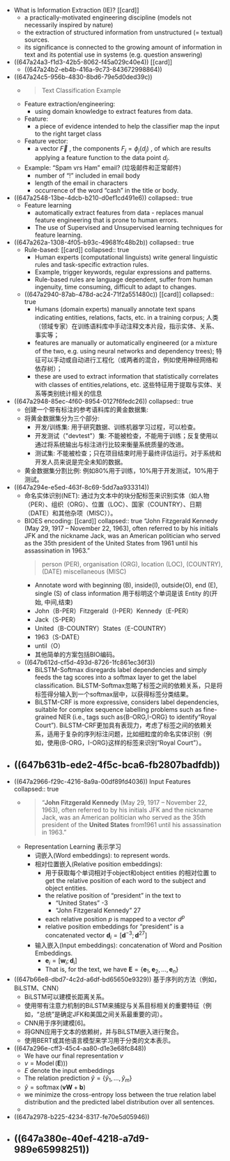 - What is Information Extraction (IE)? [[card]]
	- a practically-motivated engineering discipline (models not necessarily inspired by nature)
	- the extraction of structured information from unstructured (= textual) sources.
	- its significance is connected to the growing amount of information in text and its potential use in systems (e.g. question answering)
- ((647a24a3-f1d3-42b5-8062-f45a029c40e4)) [[card]]
	- ((647a24b2-eb4b-416a-9c73-843672998864))
- ((647a24c5-956b-4830-8bd6-79e5d0ded39c))
	- > Text Classification Example
	- Feature extraction/engineering:
		- using domain knowledge to extract features from data.
	- Feature:
		- a piece of evidence intended to help the classifier map the input to the right target class
	- Feature vector:
		- a vector $\vec{F}$ , the components $F_j=\phi_j\left(d_j\right)$ , of which are
		  results applying a feature function to the data point $d_j$.
	- Example: “Spam vrs Ham” email? (垃圾邮件和正常邮件)
		- number of “!” included in email body
		- length of the email in characters
		- occurrence of the word “cash” in the title or body.
- ((647a2548-13be-4dcb-b210-d0ef1cd491e6))
  collapsed:: true
	- Feature learning
		- automatically extract features from data - replaces manual feature engineering that is prone to human errors.
		- The use of Supervised and Unsupervised learning techniques for feature learning.
- ((647a262a-1308-4f05-b93c-49681fc48b2b))
  collapsed:: true
	- Rule-based: [[card]]
	  collapsed:: true
		- Human experts (computational linguists) write general linguistic rules and task-specific extraction rules.
		- Example, trigger keywords, regular expressions and patterns.
		- Rule-based rules are language dependent, suffer from human ingenuity, time consuming, difficult to adapt to changes.
	- ((647a2940-87ab-478d-ac24-71f2a551480c)) [[card]]
	  collapsed:: true
		- Humans (domain experts) manually annotate text spans indicating entities, relations, facts, etc. in a training corpus;
		  人类（领域专家）在训练语料库中手动注释文本片段，指示实体、关系、事实等；
		- features are manually or automatically engineered (or a mixture of the two, e.g. using neural networks and dependency trees);
		  特征可以手动或自动进行工程化（或两者的混合，例如使用神经网络和依存树）；
		- these are used to extract information that statistically correlates with classes of entities,relations, etc.
		  这些特征用于提取与实体、关系等类别统计相关的信息
- ((647a2948-85ec-4f60-8954-0127f6fedc26))
  collapsed:: true
	- 创建一个带有标注的参考语料库的黄金数据集:
	- 将黄金数据集分为三个部分:
		- 开发/训练集: 用于研究数据、训练机器学习过程，可以检查。
		- 开发测试（"devtest"）集: 不能被检查，不能用于训练；反复使用以通过将系统输出与标注进行比较来衡量系统质量的改进。
		- 测试集: 不能被检查；只在项目结束时用于最终评估运行。对于系统和开发人员来说是完全未知的数据。
	- 黄金数据集分割比例: 例如80%用于训练，10%用于开发测试，10%用于测试。
- ((647a294e-e5ed-463f-8c69-5dd7aa933314))
	- 命名实体识别(NET): 通过为文本中的块分配标签来识别实体（如人物（PER）、组织（ORG）、位置（LOC）、国家（COUNTRY）、日期（DATE）和其他杂项（MISC））。
	- BIOES encoding: [[card]] 
	  collapsed:: true
	  “John Fitzgerald Kennedy (May 29, 1917 – November 22, 1963), often referred to by his initials JFK and the nickname Jack, was an American politician who served as the 35th president of the United States from 1961 until his assassination in 1963.”
	  > person (PER), organisation (ORG), location (LOC), (COUNTRY), (DATE) miscellaneous (MISC)
		- Annotate word with beginning (B), inside(I), outside(O), end (E), single (S) of class information
		  用于标明这个单词是该 Entity 的(开始, 中间,结束)
		- John（B-PER）Fitzgerald（I-PER）Kennedy（E-PER）
		- Jack（S-PER）
		- United（B-COUNTRY）States（E-COUNTRY）
		- 1963（S-DATE）
		- until（O）
		- 其他简单的方案包括BIO编码。
	- ((647b612d-cf5d-493d-8726-1fc861ec36f3))
		- BiLSTM-Softmax disregards label dependencies and simply feeds the tag scores into a softmax layer to get the label classification.
		  BiLSTM-Softmax忽略了标签之间的依赖关系，只是将标签得分输入到一个softmax层中，以获得标签分类结果。
		- BiLSTM-CRF is more expressive, considers label dependencies, suitable for complex sequence labelling problems such as fine-grained NER (i.e., tags such as{B-ORG,I-ORG} to identify“Royal Court”).
		  BiLSTM-CRF更加具有表现力，考虑了标签之间的依赖关系，适用于复杂的序列标注问题，比如细粒度的命名实体识别（例如，使用{B-ORG，I-ORG}这样的标签来识别“Royal Court”）。
- ((647b631b-ede2-4f5c-bca6-fb2807badfdb))
	-
- ((647a2966-f29c-4216-8a9a-00df89fd4036)) Input Features
  collapsed:: true
	- > “**John Fitzgerald Kennedy** (May 29, 1917 – November 22, 1963), often referred to by his initials JFK and the nickname Jack, was an American politician who served as the 35th president of the **United States** from1961 until his assassination in 1963.”
	- Representation Learning 表示学习
		- 词嵌入(Word embeddings): to represent words.
		- 相对位置嵌入(Relative position embeddings):
			- 用于获取每个单词相对于object和object entities 的相对位置
			  to get the relative position of each word to the subject and object entities.
			- the relative position of “president” in the text to
				- “United States”   -3
				- “John Fitzgerald Kennedy”  27
			- each relative position $p$ is mapped to a vector $d^p$
			- relative position embeddings for “president” is a concatenated vector $\mathbf{d}_i=\left[\mathbf{d}^{-3} ; \mathbf{d}^{27}\right]$
		- 输入嵌入(Input embeddings): concatenation of Word and Position Embeddings.
			- $\mathbf{e}_i=\left[\mathbf{w}_i ; \mathbf{d}_i\right]$
			- That is, for the text, we have $\mathbf{E}=\left\{\mathbf{e}_1, \mathbf{e}_2, \ldots, \mathbf{e}_n\right\}$
- ((647b66e8-dbd7-4c2d-a6df-bd65650e9329))
  基于序列的方法（例如，BiLSTM、CNN）
	- BiLSTM可以建模长距离关系。
	- 使用带有注意力机制的BiLSTM来捕捉与关系目标相关的重要特征（例如，“总统”是确定JFK和美国之间关系最重要的词）。
	- CNN用于序列建模[6]。
	- 将GNN应用于文本的依赖树，并与BiLSTM嵌入进行聚合。
	- 使用BERT或其他语言模型来学习用于分类的文本表示。
- ((647a296e-cff3-45c4-aa80-d1e3e68fc848))
	- We have our final representation $v$
	- $v=\operatorname{Model}(\mathbf{E})))$
	- $E$ denote the input embeddings
	- The relation prediction $\hat{y}=\left\{\hat{y}_1, \ldots, \hat{y}_m\right\}$
	- $\hat{y}=\operatorname{softmax}(\mathbf{v W}+\mathbf{b})$
	- we minimize the cross-entropy loss between the true relation label distribution and the predicted label distribution over all sentences.
	-
- ((647a2978-b225-4234-8317-fe70e5d05946))
- ((647a380e-40ef-4218-a7d9-989e65998251))
	-